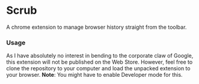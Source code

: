 # Scrub

A chrome extension to manage browser history straight from the toolbar.

### Usage

As I have absolutely no interest in bending to the corporate claw of Google, this extension will not be published on the Web Store. However, feel free to clone the repository to your computer and load the unpacked extension to your browser. 
**Note**: You might have to enable Developer mode for this.
 
